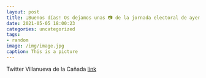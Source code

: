 ```yaml
---
layout: post
title: ¡Buenos días! Os dejamos unas 📷 de la jornada electoral de ayer. En total 11.699 villanovenses ejercieron su derecho al voto, un...
date: 2021-05-05 18:00:23
categories: uncategorized
tags:
- random
image: /img/image.jpg
caption: This is a picture
---
```

Twitter Villanueva de la Cañada [link](https://twitter.com/AytoVDLCanada/status/1389864214949416960)
